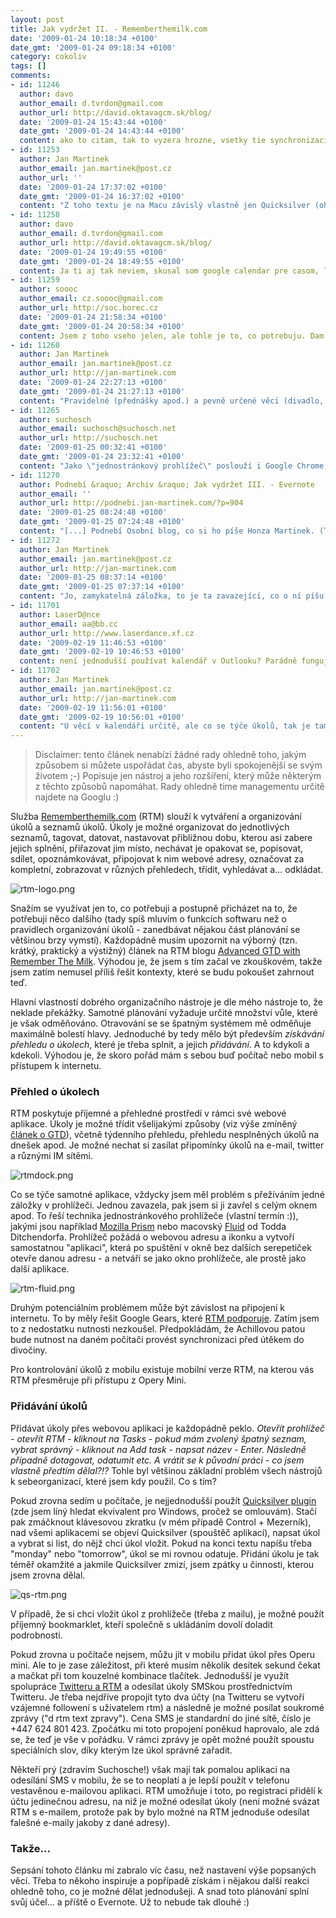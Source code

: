 ```yaml
---
layout: post
title: Jak vydržet II. - Rememberthemilk.com
date: '2009-01-24 10:18:34 +0100'
date_gmt: '2009-01-24 09:18:34 +0100'
category: cokoliv
tags: []
comments:
- id: 11246
  author: davo
  author_email: d.tvrdon@gmail.com
  author_url: http://david.oktavagcm.sk/blog/
  date: '2009-01-24 15:43:44 +0100'
  date_gmt: '2009-01-24 14:43:44 +0100'
  content: ako to citam, tak to vyzera hrozne, vsetky tie synchronizacie, programy, predvolby, zazracne slova, ktore si ma clovek zapamatat aby to slo rychlejsie, programy a pluginy, ktore treba nainstalovat.. ono to asi funguje dobre, ked sa s tym clovek vyhra nejaky ten cas, nejaky ten cas nez si na to zvykne a uznavam, ze to potom moze sprijemnit zivot, ale u vacsiny ludi vidim problem - "windows", mozno to nie je problem, ale komplikacia urcite, kazdopadne je to vycerpavajuci clanok (v dobrom zmysle slova), ale asi zostanem pri svojich popiskoch, ktore po piatich minutach neviem kde su a ked si raz zozeniem mac, tak sa k tomuto clanku urcite vratim :-)
- id: 11253
  author: Jan Martinek
  author_email: jan.martinek@post.cz
  author_url: ''
  date: '2009-01-24 17:37:02 +0100'
  date_gmt: '2009-01-24 16:37:02 +0100'
  content: "Z toho textu je na Macu závislý vlastně jen Quicksilver (ohledně Fluidu zmiňuju Mozilla Prism, který je dostupný pro PC). A Quicksilver se dá asi nejlépe (pokud ne přímo nějakou alternativou Quicksilveru pro PC) nahradit prohlížečem s bookmarkletem pro přidávání úkolů do RTM nebo přímo jen speciální Prismovou aplikací, která jde přímo na stránku pro přidání úkolu - to by snad nemělo být složité udělat.\r\n\r\nWindows nejsou prohra, jen jsou o něco míň intuitivní. V příštím textu se pokusím být platformově nezávislejší ;-)\r\n\r\nJinak - ono to všechno zní složitě, ale opravdu jsem byl schopný to všechno pozjišťovat a poskládat během dvou hodin (včetně registrace na Twitter). A šlo jen o to, najít co nejjednodušší způsoby, díky kterým teď opravdu stačí zmáčknout tři tlačítka a úkol je na místě a nemusím na něj myslet."
- id: 11258
  author: davo
  author_email: d.tvrdon@gmail.com
  author_url: http://david.oktavagcm.sk/blog/
  date: '2009-01-24 19:49:55 +0100'
  date_gmt: '2009-01-24 18:49:55 +0100'
  content: Ja ti aj tak neviem, skusal som google calendar pre casom, lebo sa mi pozdavalo okrem ineho aj to, ze to zasiela sms na mobil, ci e-mail, ale ako si uz spominal, to pridavanie bolo dost zdlhave, aj ked mozno existuje nejaka jednoducha alternativa, velmi som to neriesil lebo uz aj tak mi to zabralo dost casu a vzalo prilis vela chuti sa s tym alebo niecomu takemu podobnym zapodievat. Este nad tym porozmyslam, mozno ta nechut je aj tym, ze nic zo spominanych aplikacii mi nic nehovori a nikoho som to nevidel pouzivat, ale to nie je vyhovorka. A este kamen urazu vidim v tom, ze sam dobre neviem, ze koko mi niektore aktivity mozu zabrat..
- id: 11259
  author: soooc
  author_email: cz.soooc@gmail.com
  author_url: http://soc.borec.cz
  date: '2009-01-24 21:58:34 +0100'
  date_gmt: '2009-01-24 20:58:34 +0100'
  content: Jsem z toho vseho jelen, ale tohle je to, co potrebuju. Dam si jeste jedno kolo.
- id: 11260
  author: Jan Martinek
  author_email: jan.martinek@post.cz
  author_url: http://jan-martinek.com
  date: '2009-01-24 22:27:13 +0100'
  date_gmt: '2009-01-24 21:27:13 +0100'
  content: "Pravidelné (přednášky apod.) a pevně určené věci (divadlo, diskuse ve škole etc.) si pořád organizuju v iCalu (něco jako Outlook na Windows (ne Outlook Express) nebo Google Calendar) a synchronizuju s mobilem (obousměrně). RTM mám čistě pro věci, které je třeba odkliknout, když je splním. \r\n\r\nU úkolů potřebuju vědět, že je musím udělat a mít možnost je odkliknout, u přednášek apod. potřebuju připomenutí a mít po ruce (nejlíp hned na displeji mobilu, když odemknu klávesy) nějaké info (třeba číslo učebny).\r\n\r\nAle vždycky mi tam přišla hrozně slabá ta úkolová část - že si nemůžu rozumně naplánovat hodně malých věcí, proto jsem hledal jiné možnosti."
- id: 11265
  author: suchosch
  author_email: suchosch@suchosch.net
  author_url: http://suchosch.net
  date: '2009-01-25 00:32:41 +0100'
  date_gmt: '2009-01-24 23:32:41 +0100'
  content: "Jako \"jednostránkový prohlížeč\" poslouží i Google Chrome, který má rovnou v sobě Gears. Ale jak už to se synchronizacemi bývá, po čase se mi to nějak rozhasilo. Teď to používám normálně v Opeře, kde se dá záložka zamknout ;) Webová aplikace je náhodou perfektní, když si navykneš na klávesové zkratky, které to umí samo od sebe.\r\nS posíláním sms/mailů se to má jinak, abys věděl. tvrdil jsi, že sms je rychlejší než mail. U mě je rychlé obojí stejně, protože je to v jedné (vestavěné pomalé) aplikaci :)"
- id: 11270
  author: Podnebí &raquo; Archiv &raquo; Jak vydržet III. - Evernote
  author_email: ''
  author_url: http://podnebi.jan-martinek.com/?p=904
  date: '2009-01-25 08:24:48 +0100'
  date_gmt: '2009-01-25 07:24:48 +0100'
  content: "[...] Podnebí Osobní blog, co si ho píše Honza Martinek. (Trochu to tu teď šteluju.)      &laquo; Jak vydržet II. - Rememberthemilk.com [...]"
- id: 11272
  author: Jan Martinek
  author_email: jan.martinek@post.cz
  author_url: http://jan-martinek.com
  date: '2009-01-25 08:37:14 +0100'
  date_gmt: '2009-01-25 07:37:14 +0100'
  content: "Jo, zamykatelná záložka, to je ta zavazející, co o ní píšu výše :-) Ale trochu mi opravdu chybí možnost pozamykat si okna prohlížeče, která bych neměl omylem zavřít, třeba tři rapidsharová okna, která čekají na prokliknutí :) Zvlášť ve spojení s přehazováním záložek mezi okny by to mohlo být příjemné.\r\n\r\nCo se týče aplikace, je vymakaná a zkratky jsou super. Když si naházím úkoly do inboxu, je pak fajn je třidit a dopisovat. Jde spíš o tu proceduru, kdy musím při vkládání otevřít aplikaci a dalších x kroků. Když už tam ty úkoly jsou, je to jiné kafe. Asi jsem měl zmínit jako třetí část ještě třídění a uspořádávání úkolů (vedle získávání přehledu a vkládání). Ale ta je tak bezproblémová, že mě nenapadlo ji zmiňovat.\r\n\r\nA ad ty sms - však ano. U rychlých a hloupých (dumb&quickphone) jsou smsky rychlé a mail pomalý. U pomalých a chytrých (smart&slowphone) je pomalé všechno - ale je to chytré! :-)"
- id: 11701
  author: LaserD@nce
  author_email: aa@bb.cc
  author_url: http://www.laserdance.xf.cz
  date: '2009-02-19 11:46:53 +0100'
  date_gmt: '2009-02-19 10:46:53 +0100'
  content: není jednodušší používat kalendář v Outlooku? Parádně funguje synchronizace s mobilem, všecho je poměrně provázaný..
- id: 11702
  author: Jan Martinek
  author_email: jan.martinek@post.cz
  author_url: http://jan-martinek.com
  date: '2009-02-19 11:56:01 +0100'
  date_gmt: '2009-02-19 10:56:01 +0100'
  content: "U věcí v kalendáři určitě, ale co se týče úkolů, tak je tam možnost si je napsat a odškrtnout (i když je pravda, že Outlook z nových Office už neznám). To je všechno. A pokud se něco vylepší v Outlooku, v synchronizaci to bude chybět.\r\n\r\nRTM dává široké možnosti, co a jak se s těmi úkoly dá dělat."
---
```

<blockquote>Disclaimer: tento článek nenabízí žádné rady ohledně toho, jakým způsobem si můžete uspořádat čas, abyste byli spokojenější se svým životem ;-) Popisuje jen nástroj a jeho rozšíření, který může některým z těchto způsobů napomáhat. Rady ohledně time managementu určitě najdete na Googlu :)</p></blockquote>
<p>Služba <a href="http://rememberthemilk.com">Rememberthemilk.com</a> (RTM) slouží k vytváření a organizování úkolů a seznamů úkolů. Úkoly je možné organizovat do jednotlivých seznamů, tagovat, datovat, nastavovat přibližnou dobu, kterou asi zabere jejich splnění, přiřazovat jim místo, nechávat je opakovat se, popisovat, sdílet, opoznámkovávat, připojovat k nim webové adresy, označovat za kompletní, zobrazovat v různých přehledech, třídit, vyhledávat a... odkládat.</p>
<p><img src='%base_url%/assets/wp-uploads/2009/01/rtm-logo.png' alt='rtm-logo.png' /></p>
<p>Snažím se využívat jen to, co potřebuji a postupně přicházet na to, že potřebuji něco dalšího (tady spíš mluvím o funkcích softwaru než o pravidlech organizování úkolů - zanedbávat nějakou část plánování se většinou brzy vymstí). Každopádně musím upozornit na výborný (tzn. krátký, praktický a výstižný) článek na RTM blogu <a href="http://blog.rememberthemilk.com/2008/05/guest-post-advanced-gtd-with-remember.html">Advanced GTD with Remember The Milk</a>. Výhodou je, že jsem s tím začal ve zkouškovém, takže jsem zatím nemusel příliš řešit kontexty, které se budu pokoušet zahrnout teď.</p>
<p>Hlavní vlastností dobrého organizačního nástroje je dle mého nástroje to, že neklade překážky. Samotné plánování vyžaduje určité množství vůle, které je však odměňováno. Otravování se se špatným systémem mě odměňuje maximálně bolestí hlavy. Jednoduché by tedy mělo být především <em>získávání přehledu o úkolech</em>, které je třeba splnit, a jejich <em>přidávání</em>. A to kdykoli a kdekoli. Výhodou je, že skoro pořád mám s sebou buď počítač nebo mobil s přístupem k internetu.</p>
<h3>Přehled o úkolech</h3>
<p>RTM poskytuje příjemné a přehledné prostředí v rámci své webové aplikace. Úkoly je možné třídit všelijakými způsoby (viz výše zmíněný <a href="http://blog.rememberthemilk.com/2008/05/guest-post-advanced-gtd-with-remember.html">článek o GTD</a>), včetně týdenního přehledu, přehledu nesplněných úkolů na dnešek apod. Je možné nechat si zasílat připomínky úkolů na e-mail, twitter a různými IM sítěmi.</p>
<p><img src='%base_url%/assets/wp-uploads/2009/01/rtmdock.png' alt='rtmdock.png' /></p>
<p>Co se týče samotné aplikace, vždycky jsem měl problém s přežíváním jedné záložky v prohlížeči. Jednou zavazela, pak jsem si ji zavřel s celým oknem apod. To řeší technika jednostránkového prohlížeče (vlastní termín :)), jakými jsou například <a href="http://labs.mozilla.com/2007/10/prism/">Mozilla Prism</a> nebo macovský <a href="http://fluidapp.com/">Fluid</a> od Todda Ditchendorfa. Prohlížeč požádá o webovou adresu a ikonku a vytvoří samostatnou "aplikaci", která po spuštění v okně bez dalších serepetiček otevře danou adresu - a netváří se jako okno prohlížeče, ale prostě jako další aplikace.</p>
<p><img src='%base_url%/assets/wp-uploads/2009/01/rtm-fluid.png' alt='rtm-fluid.png' /></p>
<p>Druhým potenciálním problémem může být závislost na připojení k internetu. To by měly řešit Google Gears, které <a href="http://www.rememberthemilk.com/services/googlegears/">RTM podporuje</a>. Zatím jsem to z nedostatku nutnosti nezkoušel. Předpokládám, že Achillovou patou bude nutnost na daném počítači provést synchronizaci před útěkem do divočiny.</p>
<p>Pro kontrolování úkolů z mobilu existuje mobilní verze RTM, na kterou vás RTM přesměruje při přístupu z Opery Mini.</p>
<h3>Přidávání úkolů</h3>
<p>Přidávat úkoly přes webovou aplikaci je každopádně peklo.<em> Otevřít prohlížeč - otevřít RTM - kliknout na Tasks - pokud mám zvolený špatný seznam, vybrat správný - kliknout na Add task - napsat název - Enter. Následně případně dotagovat, odatumit etc. A vrátit se k původní práci - co jsem vlastně předtím dělal?!?</em> Tohle byl většinou základní problém všech nástrojů k sebeorganizací, které jsem kdy použil. Co s tím?</p>
<p>Pokud zrovna sedím u počítače, je nejjednodušší použít <a href="http://www.binaryminded.com/qsrtm.html">Quicksilver plugin</a> (zde jsem líný hledat ekvivalent pro Windows, pročež se omlouvám). Stačí pak zmáčknout klávesovou zkratku (v mém případě Control + Mezerník), nad všemi aplikacemi se objeví Quicksilver (spouštěč aplikací), napsat úkol a vybrat si list, do nějž chci úkol vložit. Pokud na konci textu napíšu třeba "monday" nebo "tomorrow", úkol se mi rovnou odatuje. Přidání úkolu je tak téměř okamžité a jakmile Quicksilver zmizí, jsem zpátky u činnosti, kterou jsem zrovna dělal.</p>
<p><img src='%base_url%/assets/wp-uploads/2009/01/qs-rtm.png' alt='qs-rtm.png' /></p>
<p>V případě, že si chci vložit úkol z prohlížeče (třeba z mailu), je možné použít příjemný bookmarklet, kteří společně s ukládáním dovolí doladit podrobnosti.</p>
<p>Pokud zrovna u počítače nejsem, můžu jít v mobilu přidat úkol přes Operu mini. Ale to je zase záležitost, při které musím několik desítek sekund čekat a mačkat při tom kouzelné kombinace tlačítek. Jednodušší je využít spolupráce <a href="http://www.rememberthemilk.com/services/twitter/">Twitteru a RTM</a> a odesílat úkoly SMSkou prostřednictvím Twitteru. Je třeba nejdříve propojit tyto dva účty (na Twitteru se vytvoří vzájemné followení s uživatelem rtm) a následně je možné posílat soukromé zprávy ("d rtm text zpravy"). Cena SMS je standardní do jiné sítě, číslo je +447 624 801 423. Zpočátku mi toto propojení poněkud haprovalo, ale zdá se, že teď je vše v pořádku. V rámci zprávy je opět možné použít spoustu speciálních slov, díky kterým lze úkol správně zařadit.</p>
<p>Někteří prý (zdravím Suchosche!) však mají tak pomalou aplikaci na odesílání SMS v mobilu, že se to neoplatí a je lepší použít v telefonu vestavěnou e-mailovou aplikaci. RTM umožňuje i toto, po registraci přidělí k účtu jedinečnou adresu, na niž je možné odesílat úkoly (není možné svázat RTM s e-mailem, protože pak by bylo možné na RTM jednoduše odesílat falešné e-maily jakoby z dané adresy).</p>
<h3>Takže...</h3>
<p>Sepsání tohoto článku mi zabralo víc času, než nastavení výše popsaných věcí. Třeba to někoho inspiruje a popřípadě získám i nějakou další reakci ohledně toho, co je možné dělat jednodušeji. A snad toto plánování splní svůj účel... a příště o Evernote. Už to nebude tak dlouhé :)</p>
